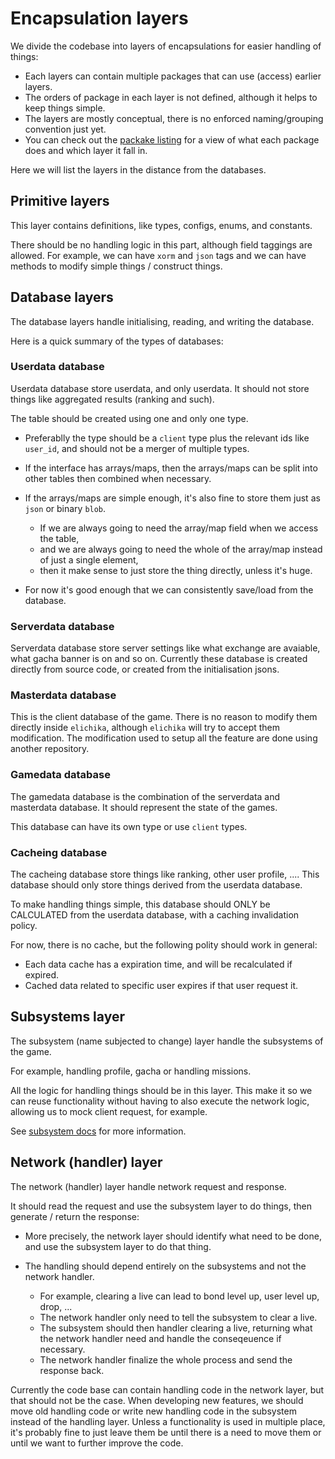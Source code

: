 # Encapsulation layers
We divide the codebase into layers of encapsulations for easier handling of things: 

- Each layers can contain multiple packages that can use (access) earlier layers.
- The orders of package in each layer is not defined, although it helps to keep things simple.
- The layers are mostly conceptual, there is no enforced naming/grouping convention just yet. 
- You can check out the [packake listing](package.md) for a view of what each package does and which layer it fall in.

Here we will list the layers in the distance from the databases.

## Primitive layers
This layer contains definitions, like types, configs, enums, and constants.

There should be no handling logic in this part, although field taggings are allowed. For example, we can have `xorm` and `json` tags and we can have methods to modify simple things / construct things.
 

## Database layers
The database layers handle initialising, reading, and writing the database.

Here is a quick summary of the types of databases:

### Userdata database
Userdata database store userdata, and only userdata. It should not store things like aggregated results (ranking and such).

The table should be created using one and only one type.

- Preferablly the type should be a `client` type plus the relevant ids like `user_id`, and should not be a merger of multiple types.
- If the interface has arrays/maps, then the arrays/maps can be split into other tables then combined when necessary.
- If the arrays/maps are simple enough, it's also fine to store them just as `json` or binary `blob`.

    - If we are always going to need the array/map field when we access the table,
    - and we are always going to need the whole of the array/map instead of just a single element,
    - then it make sense to just store the thing directly, unless it's huge.
- For now it's good enough that we can consistently save/load from the database.


### Serverdata database
Serverdata database store server settings like what exchange are avaiable, what gacha banner is on and so on. Currently these database is created directly from source code, or created from the initialisation jsons.

### Masterdata database 
This is the client database of the game. There is no reason to modify them directly inside `elichika`, although `elichika` will try to accept them modification. The modification used to setup all the feature are done using another repository.

### Gamedata database
The gamedata database is the combination of the serverdata and masterdata database. It should represent the state of the games.

This database can have its own type or use `client` types.

### Cacheing database
The cacheing database store things like ranking, other user profile, .... This database should only store things derived from the userdata database.

To make handling things simple, this database should ONLY be CALCULATED from the userdata database, with a caching invalidation policy.

For now, there is no cache, but the following polity should work in general:

- Each data cache has a expiration time, and will be recalculated if expired.
- Cached data related to specific user expires if that user request it.


## Subsystems layer
The subsystem (name subjected to change) layer handle the subsystems of the game.

For example, handling profile, gacha or handling missions.

All the logic for handling things should be in this layer. This make it so we can reuse functionality without having to also execute the network logic, allowing us to mock client request, for example. 

See [subsystem docs](../../subsystem/subsystem.md) for more information. 

## Network (handler) layer
The network (handler) layer handle network request and response.

It should read the request and use the subsystem layer to do things, then generate / return the response:

- More precisely, the network layer should identify what need to be done, and use the subsystem layer to do that thing.
- The handling should depend entirely on the subsystems and not the network handler.

    - For example, clearing a live can lead to bond level up, user level up, drop, ...
    - The network handler only need to tell the subsystem to clear a live.
    - The subsystem should then handler clearing a live, returning what the network handler need and handle the conseqeuence if necessary.
    - The network handler finalize the whole process and send the response back.

Currently the code base can contain handling code in the network layer, but that should not be the case. When developing new features, we should move old handling code or write new handling code in the subsystem instead of the handling layer. Unless a functionality is used in multiple place, it's probably fine to just leave them be until there is a need to move them or until we want to further improve the code.


